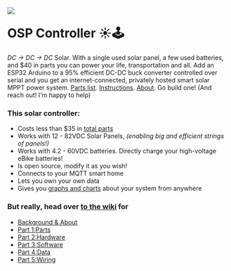 <img align="left" src="https://avatars1.githubusercontent.com/u/53953954?s=200">

# OSP Controller ☀️🕹

_DC -> DC -> DC_ Solar. With a single used solar panel, a few used batteries, and $40 in parts you can power your life, transportation and all. Add an ESP32 Arduino to a 95% efficient DC-DC buck converter controlled over serial and you get an internet-connected, privately hosted smart solar MPPT power system. [Parts list](https://github.com/opensolarproject/OSPController/wiki/Step-1%3A-Parts-List). [Instructions](https://github.com/opensolarproject/OSPController/wiki). [About](https://github.com/opensolarproject/OSPController/wiki/About). Go build one! (And reach out! I'm happy to help)
<br clear="both"/>

### This solar controller:
- Costs less than $35 in [total parts](https://github.com/opensolarproject/OSPController/wiki/Step-1%3A-Parts-List)
- Works with 12 - 82VDC Solar Panels, _(enabling big and efficient strings of panels!)_
- Works with 4.2 - 60VDC batteries. Directly charge your high-voltage eBike batteries!
- Is open source, modify it as you wish!
- Connects to your MQTT smart home
- Lets you own your own data
- Gives you [graphs and charts](https://github.com/opensolarproject/OSPController/wiki/Step-4:-Data-Visualization) about your system from anywhere

### But really, head over [to the wiki](https://github.com/opensolarproject/OSPController/wiki) for 

- [Background & About](https://github.com/opensolarproject/OSPController/wiki/About)
- [Part 1:Parts](https://github.com/opensolarproject/OSPController/wiki/Step-1%3A-Parts-List)
- [Part 2:Hardware](https://github.com/opensolarproject/OSPController/wiki/Step-2%3A-Hardware-Build)
- [Part 3:Software](https://github.com/opensolarproject/OSPController/wiki/Step-3%3A-Software-Setup)
- [Part 4:Data](https://github.com/opensolarproject/OSPController/wiki/Step-4%3A-Data-Visualization)
- [Part 5:Wiring](https://github.com/opensolarproject/OSPController/wiki/Step-5%3A-Wiring-Things)
